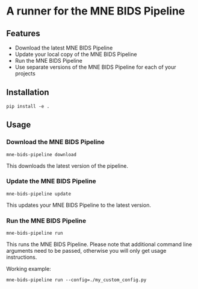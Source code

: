 # A runner for the MNE BIDS Pipeline

## Features

- Download the latest MNE BIDS Pipeline
- Update your local copy of the MNE BIDS Pipeline
- Run the MNE BIDS Pipeline
- Use separate versions of the MNE BIDS Pipeline for each of your projects

## Installation

```shell
pip install -e .
```

## Usage

### Download the MNE BIDS Pipeline

```shell
mne-bids-pipeline download
```

This downloads the latest version of the pipeline.

### Update the MNE BIDS Pipeline

```shell
mne-bids-pipeline update
```

This updates your MNE BIDS Pipeline to the latest version.

### Run the MNE BIDS Pipeline

```shell
mne-bids-pipeline run
```

This runs the MNE BIDS Pipeline. Please note that additional command line
arguments need to be passed, otherwise you will only get usage instructions.

Working example:

```shell
mne-bids-pipeline run --config=./my_custom_config.py
```
